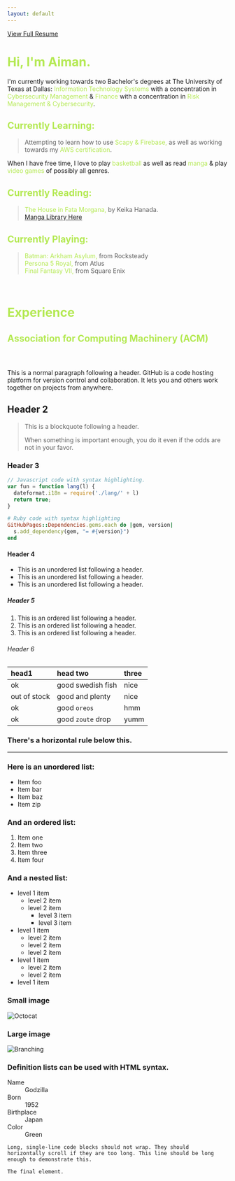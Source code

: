 ```yaml
---
layout: default
---
```

<style>
  .highlight {
    color: #B4E953;
</style>

<style>
  .white {
    color: #FFFFFF;
</style>

<style>
  .gray {
    color: #ABABAA;
</style>

<a href="Ahsan-Resume1.pdf" target="_blank" rel="noopener noreferrer">View Full Resume</a>

<h1>
  <span class="highlight">Hi, I'm <strong>Aiman.</strong></span> 
</h1>

<p>
  I'm currently working towards two Bachelor's degrees at The University of Texas at Dallas: <span class="highlight">Information Technology Systems </span> with a concentration in <span class="highlight">Cybersecurity Management</span> & <span class="highlight">Finance</span> with a concentration in <span class="highlight">Risk Management & Cybersecurity</span>.
</p>

<h2>
  <span class="highlight">Currently Learning:</span>
</h2>

<blockquote>
  Attempting to learn how to use <span class="highlight">Scapy & Firebase,</span> as well as working towards my <span class="highlight">AWS certification</span>.
</blockquote>

<p>
  When I have free time, I love to play <span class="highlight">basketball</span> as well as read <span class="highlight">manga</span> & play <span class="highlight">video games</span> of possibly all genres.
</p>

<h2>
  <span class="highlight">Currently Reading:</span>
</h2>

<blockquote>
  <span class="highlight">The House in Fata Morgana,</span> by Keika Hanada.<br>
    <a href="https://comick.io/user/f80ac380-2868-4981-83ba-35d38569b696/list">Manga Library Here</a>
</blockquote>

<h2>
  <span class="highlight">Currently Playing:</span>
</h2>

<blockquote>
  <span class="highlight">Batman: Arkham Asylum,</span> from Rocksteady<br>
  <span class="highlight">Persona 5 Royal,</span> from Atlus<br>
  <span class="highlight">Final Fantasy VII,</span> from Square Enix<br>
</blockquote>
<br>

<h1><span class="highlight">Experience</h1>

<h2><span class="highlight">Association for Computing Machinery (ACM)</h2> <br>
<h3></h3>



This is a normal paragraph following a header. GitHub is a code hosting platform for version control and collaboration. It lets you and others work together on projects from anywhere.

## Header 2

> This is a blockquote following a header.
>
> When something is important enough, you do it even if the odds are not in your favor.

### Header 3

```js
// Javascript code with syntax highlighting.
var fun = function lang(l) {
  dateformat.i18n = require('./lang/' + l)
  return true;
}
```

```ruby
# Ruby code with syntax highlighting
GitHubPages::Dependencies.gems.each do |gem, version|
  s.add_dependency(gem, "= #{version}")
end
```

#### Header 4

*   This is an unordered list following a header.
*   This is an unordered list following a header.
*   This is an unordered list following a header.

##### Header 5

1.  This is an ordered list following a header.
2.  This is an ordered list following a header.
3.  This is an ordered list following a header.

###### Header 6

| head1        | head two          | three |
|:-------------|:------------------|:------|
| ok           | good swedish fish | nice  |
| out of stock | good and plenty   | nice  |
| ok           | good `oreos`      | hmm   |
| ok           | good `zoute` drop | yumm  |

### There's a horizontal rule below this.

* * *

### Here is an unordered list:

*   Item foo
*   Item bar
*   Item baz
*   Item zip

### And an ordered list:

1.  Item one
1.  Item two
1.  Item three
1.  Item four

### And a nested list:

- level 1 item
  - level 2 item
  - level 2 item
    - level 3 item
    - level 3 item
- level 1 item
  - level 2 item
  - level 2 item
  - level 2 item
- level 1 item
  - level 2 item
  - level 2 item
- level 1 item

### Small image

![Octocat](https://github.githubassets.com/images/icons/emoji/octocat.png)

### Large image

![Branching](https://guides.github.com/activities/hello-world/branching.png)


### Definition lists can be used with HTML syntax.

<dl>
<dt>Name</dt>
<dd>Godzilla</dd>
<dt>Born</dt>
<dd>1952</dd>
<dt>Birthplace</dt>
<dd>Japan</dd>
<dt>Color</dt>
<dd>Green</dd>
</dl>

```
Long, single-line code blocks should not wrap. They should horizontally scroll if they are too long. This line should be long enough to demonstrate this.
```

```
The final element.
```
